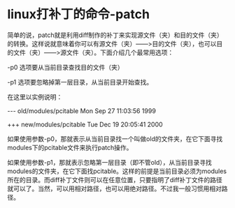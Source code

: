linux打补丁的命令-patch
=======================

简单的说，patch就是利用diff制作的补丁来实现源文件（夹）和目的文件（夹）的转换。这样说就意味着你可以有源文件（夹）――>目的文件（夹），也可以目的文件（夹）――>源文件（夹）。下面介绍几个最常用选项：

-p0 选项要从当前目录查找目的文件（夹）

-p1 选项要忽略掉第一层目录，从当前目录开始查找。

在这里以实例说明：

--- old/modules/pcitable Mon Sep 27 11:03:56 1999

+++ new/modules/pcitable Tue Dec 19 20:05:41 2000

如果使用参数-p0，那就表示从当前目录找一个叫做old的文件夹，在它下面寻找modules下的pcitable文件来执行patch操作。

如果使用参数-p1，那就表示忽略第一层目录（即不管old），从当前目录寻找modules的文件夹，在它下面找pcitable。这样的前提是当前目录必须为modules所在的目录。而diff补丁文件则可以在任意位置，只要指明了diff补丁文件的路径就可以了。当然，可以用相对路径，也可以用绝对路径。不过我一般习惯用相对路径。
